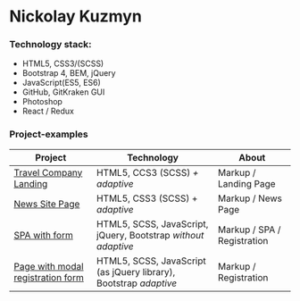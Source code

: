 # Nickolay Kuzmyn

### Technology stack:

<ul>
<li>HTML5, CSS3/(SCSS)</li>
<li>Bootstrap 4, BEM, jQuery</li>
<li>JavaScript(ES5, ES6)</li>
<li>GitHub, GitKraken GUI</li>
<li>Photoshop</li>
<li>React / Redux</li>
</ul>

### Project-examples

| Project   | Technology    | About     |
| ------------------------------------------------------------------------------------------------------- | --------------------------------------- | ---------------------|   
|<a target="_blank" href="https://n-icko.github.io/TravelCompanyLandingPage/" > Travel Company Landing </a> | HTML5, CCS3 (SCSS) <em> + adaptive </em>  | Markup / Landing Page |
|<a target="_blank" href="https://n-icko.github.io/testTask__News-site-markup/" > News Site Page <a/> | HTML5, CSS3 (SCSS) + <em> adaptive <em/> | Markup / News Page |
|<a target="_blank" href="https://n-icko.github.io/testTask__SPA-with-form/" > SPA with form <a/> | HTML5, SCSS, JavaScript, jQuery, Bootstrap <em> without adaptive <em/> | Markup / SPA / Registration |
|<a target="_blank" href="https://n-icko.github.io/testTask__Modal-registration/#/" > Page with modal registration form <a/> | HTML5, SCSS, JavaScript (as jQuery library), Bootstrap <em> adaptive <em/> | Markup / Registration |
